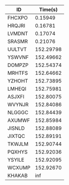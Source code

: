 |ID|Time(s)|
|-|-|
|FHCXPO|0.15949|
|HRQJRI|0.16781|
|LVMDNT|0.17074|
|SRASMR|0.21076|
|UULTVT|152.29798|
|YSWVNF|152.49662|
|DOMPZP|152.54374|
|MRHTFS|152.64662|
|YZHOHT|152.73895|
|LMHEQI|152.75981|
|ASJXFI|152.80075|
|WVYNJR|152.84086|
|NLGGGC|152.84439|
|AXUMWF|152.85984|
|JISNLD|152.88089|
|JIXTQC|152.89191|
|TKWJLM|152.90744|
|PQXHYS|152.92036|
|YSYILE|152.92095|
|WCXUMP|152.92670|
|KHAKAB|inf|
